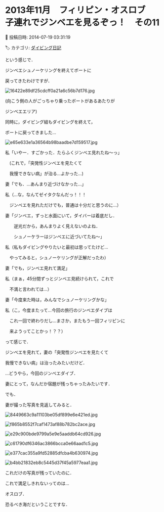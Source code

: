 # 2013年11月　フィリピン・オスロブ　子連れでジンベエを見るぞっ！　その11

📅 投稿日時: 2014-07-19 03:31:19

🏷️ カテゴリ: [ダイビング日記](ce3a7a8d424d112fce83ee85c81a0e344.md)

という感じで．





ジンベエシュノーケリングを終えてボートに


戻ってきたわけですが．




![16422e89df25cdcff0a21a6c56b7d176.jpg](images/16422e89df25cdcff0a21a6c56b7d176.jpg)




(向こう側の人がごっちゃり乗ったボートがあるあたりが


ジンベエエリア)





同時に，ダイビング組もダイビングを終えて，


ボートに戻ってきました…




![e65e633e1a36564b98baadbe7d159517.jpg](images/e65e633e1a36564b98baadbe7d159517.jpg)







私「いやー．すごかった．たらふくジンベエ見れたね～っ」


　(これで，「突発性ジンベエを見たくて


　我慢できない病」が治る…よかった…)





妻「でも．…あんまり近づけなかった…」





私（…な，なんてゼイタクなんだっ！！！


　ジンベエを見れただけでも，普通は十分だと思うのに…）





妻「ジンベエ，ずっと水面にいて，ダイバーは着底だし．


　　逆光だから，あんまりよく見えないのよね．


　　シュノーケラーはジンベエに近づいてたね～」





私（私もダイビングやりたいと最初は思ってたけど…


　やってみると，シュノーケリングが正解だったわ）





妻「でも，ジンベエ見れて満足」





私（まぁ，45分間ずっとジンベエ見続けられて，これで


　不満と言われては…）





妻「今度来た時は，みんなでシュノーケリングかな」





私（こ，今度またって…今回の旅行のジンベエダイブは


　これ一回で終わりだし…まさか，またもう一回フィリピンに


　来ようってことかっ！？？）





って感じで．


ジンベエを見れて，妻の「突発性ジンベエを見たくて


我慢できない病」は治ったみたいだけど．





…どうやら，今回のジンベエダイブ．


妻にとって，なんだか宿題が残っちゃったみたいです．





でも．


妻が撮った写真を見返してみると．




![8449663c9a11103be05df899e6e421ed.jpg](images/8449663c9a11103be05df899e6e421ed.jpg)









![f865b8552f7caf1473af88b782bc2ace.jpg](images/f865b8552f7caf1473af88b782bc2ace.jpg)









![e29c900bde9799a5e9e5aaddb64cd926.jpg](images/e29c900bde9799a5e9e5aaddb64cd926.jpg)









![c61790df6346ac3866bcca0e66aad1c5.jpg](images/c61790df6346ac3866bcca0e66aad1c5.jpg)









![e377cac355a9fd52885dfcba4b630974.jpg](images/e377cac355a9fd52885dfcba4b630974.jpg)









![b4bb21832eb8c5445d37f45a5977eaa1.jpg](images/b4bb21832eb8c5445d37f45a5977eaa1.jpg)







これだけの写真が残っていたのに．


これで満足しきれないってのは…


オスロブ．


恐るべき海だということですな．
